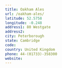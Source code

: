 ```yaml
---
title: Oakham Ales
url: /oakham-ales/
latitude: 52.5758
longitude: -0.248
address1: 80 Westgate
address2: 
city: Peterborough
state: Cambridge
code: 
country: United Kingdom
phone: 44-(01733)-358300
website: 
---
```


